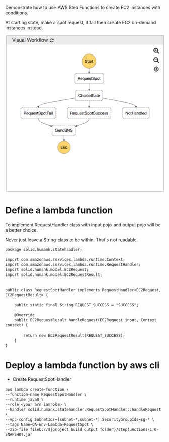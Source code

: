 Demonstrate how to use AWS Step Functions to create EC2 instances with conditions.

At starting state, make a spot request, if fail then create EC2 on-demand instances instead.

![Step Functions to create EC2 Resources](src/main/resources/images/create-ec2-step-function.png "Step Functions Flow")

# Define a lambda function

To implement  RequestHandler class with input pojo and output pojo will be a  better choice.

Never just leave a String class to be within. That's not readable.


```
package solid.humank.statehandler;

import com.amazonaws.services.lambda.runtime.Context;
import com.amazonaws.services.lambda.runtime.RequestHandler;
import solid.humank.model.EC2Request;
import solid.humank.model.EC2RequestResult;


public class RequestSpotHandler implements RequestHandler<EC2Request, EC2RequestResult> {

    public static final String REQUEST_SUCCESS = "SUCCESS";

    @Override
    public EC2RequestResult handleRequest(EC2Request input, Context context) {

        return new EC2RequestResult(REQUEST_SUCCESS);
    }
}

```

# Deploy a lambda function by aws cli

* Create RequestSpotHandler

```
aws lambda create-function \
--function-name RequestSpotHandler \
--runtime java8 \
--role <your arn iamrole> \
--handler solid.humank.statehandler.RequestSpotHandler::handleRequest \
--vpc-config SubnetIds=[subnet-*,subnet-*],SecurityGroupIds=sg-* \
--tags Name=QA-Env-Lambda-RequestSpot \
--zip-file fileb://${project build output folder}/stepfunctions-1.0-SNAPSHOT.jar
```

